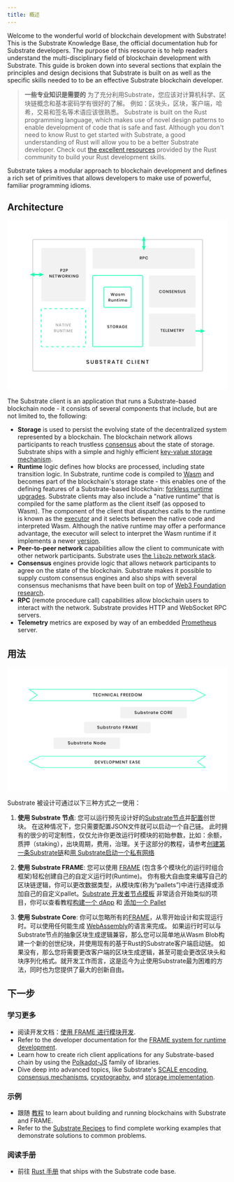 ```yaml
---
title: 概述
---
```


Welcome to the wonderful world of blockchain development with Substrate! This is the Substrate Knowledge Base, the
official documentation hub for Substrate developers. The purpose of this resource is to help readers understand the
multi-disciplinary field of blockchain development with Substrate. This guide is broken down into several sections that
explain the principles and design decisions that Substrate is built on as well as the specific skills needed to to be an
effective Substrate blockchain developer.


> **一些专业知识是需要的**
> 为了充分利用Substrate，您应该对计算机科学、区块链概念和基本密码学有很好的了解。 例如：区块头，区块，客户端，哈希，交易和签名等术语应该很熟悉。
> Substrate is built on the Rust programming language, which makes use of novel design patterns to enable development of code that is
> safe and fast. Although you don't need to know Rust to get started with Substrate, a good understanding of Rust will
> allow you to be a better Substrate developer. Check out [the excellent resources](https://www.rust-lang.org/learn)
> provided by the Rust community to build your Rust development skills.

Substrate takes a modular approach to blockchain development and defines a rich set of primitives that allows developers
to make use of powerful, familiar programming idioms.



## Architecture

![Substrate Client Architecture](assets/substrate-arch.png)

The Substrate client is an application that runs a Substrate-based blockchain node - it consists of several components
that include, but are not limited to, the following:

- **Storage** is used to persist the evolving state of the decentralized system represented by a blockchain. The
  blockchain network allows participants to reach trustless [consensus](knowledgebase/advanced/consensus) about the
  state of storage. Substrate ships with a simple and highly efficient
  [key-value storage mechanism](knowledgebase/advanced/storage).
- **Runtime** logic defines how blocks are processed, including state transition logic. In Substrate, runtime code is
  compiled to [Wasm](knowledgebase/getting-started/glossary#webassembly-wasm) and becomes part of the blockchain's
  storage state - this enables one of the defining features of a Substrate-based blockchain:
  [forkless runtime upgrades](knowledgebase/advanced/executor#forkless-runtime-upgrades). Substrate clients may also
  include a "native runtime" that is compiled for the same platform as the client itself (as opposed to Wasm). The
  component of the client that dispatches calls to the runtime is known as the
  [executor](knowledgebase/advanced/executor) and it selects between the native code and interpreted Wasm. Although the
  native runtime may offer a performance advantage, the executor will select to interpret the Wasm runtime if it
  implements a newer [version](knowledgebase/advanced/executor#runtime-versioning).
- **Peer-to-peer network** capabilities allow the client to communicate with other network participants. Substrate uses
  [the `libp2p` network stack](https://libp2p.io/).
- **Consensus** engines provide logic that allows network participants to agree on the state of the blockchain.
  Substrate makes it possible to supply custom consensus engines and also ships with several consensus mechanisms that
  have been built on top of [Web3 Foundation research](https://w3f-research.readthedocs.io/en/latest/index.html).
- **RPC** (remote procedure call) capabilities allow blockchain users to interact with the network. Substrate provides
  HTTP and WebSocket RPC servers.
- **Telemetry** metrics are exposed by way of an embedded [Prometheus](https://prometheus.io/) server.



## 用法

![技术自由与开发便利](assets/technical-freedom.png)


Substrate 被设计可通过以下三种方式之一使用：


1. **使用 Substrate 节点**: 您可以运行预先设计好的[Substrate节点](https://github.com/paritytech/substrate/tree/master/bin/node)并[配置](https://github.com/paritytech/substrate/blob/master/bin/node/cli/src/chain_spec.rs)创世块。 在这种情况下，您只需要配置JSON文件就可以启动一个自己链。 此时拥有的很少的可定制性，仅仅允许你更改运行时模块的初始参数，比如：余额，质押（staking），出块周期，费用，治理。关于这部分的教程，请参考[创建第一条Substrate链](tutorials/create-your-first-substrate-chain)和[用 Substrate启动一个私有网络](tutorials/start-a-private-network/index.md)


2. **使用 Substrate FRAME**: 您可以使用 [FRAME](knowledgebase/runtime/frame.md) (包含多个模块化的运行时组合框架)轻松创建自己的自定义运行时(Runtime)。 你有极大自由度来编写自己的区块链逻辑，你可以更改数据类型，从模块库(称为“pallets”)中进行选择或添加自己的自定义pallet。[Substrate 开发者节点模板](https://github.com/substrate-developer-hub/substrate-node-template) 非常适合开始类似的项目，你可以查看教程[构建一个 dApp](tutorials/build-a-dapp) 和 [添加一个 Pallet](tutorials/add-a-pallet)


3. **使用 Substrate Core**: 你可以忽略所有的[FRAME](knowledgebase/runtime/frame.md)，从零开始设计和实现运行时。可以使用任何能生成 [WebAssembly](https://webassembly.org/)的语言来完成。 如果运行时可以与Substrate节点的抽象区块生成逻辑兼容，那么您可以简单地从Wasm Blob构建一个新的创世纪块，并使用现有的基于Rust的Substrate客户端启动链。
如果没有，那么您将需要更改客户端的区块生成逻辑，甚至可能会更改区块头和块序列化格式。就开发工作而言，这是迄今为止使用Substrate最为困难的方法，同时也为您提供了最大的创新自由。

## 下一步

### 学习更多

- 阅读开发文档：[使用 FRAME 进行模块开发](knowledgebase/runtime/frame.md).
- Refer to the developer documentation for the [FRAME system for runtime development](knowledgebase/runtime).
- Learn how to create rich client applications for any Substrate-based chain by using the
  [Polkadot-JS](knowledgebase/integrate/polkadot-js) family of libraries.
- Dive deep into advanced topics, like Substrate's [SCALE encoding](knowledgebase/advanced/codec),
  [consensus mechanisms](knowledgebase/advanced/consensus), [cryptography](knowledgebase/advanced/cryptography), and
  [storage implementation](knowledgebase/advanced/storage).



### 示例

- 跟随 [教程](../../tutorials) to learn about building and running blockchains with Substrate and FRAME.
- Refer to the [Substrate Recipes](https://substrate.dev/recipes/) to find complete working examples that demonstrate
  solutions to common problems.


### 阅读手册

- 前往 [Rust 手册](https://substrate.dev/rustdocs) that ships with the Substrate code base.

